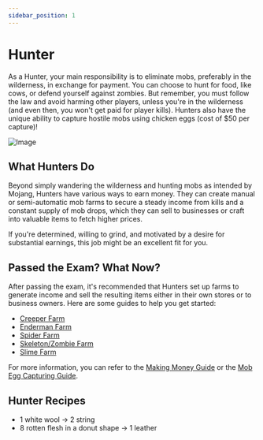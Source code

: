 ```yaml
---
sidebar_position: 1
---
```


# Hunter

As a Hunter, your main responsibility is to eliminate mobs, preferably in the wilderness, in exchange for payment. You can choose to hunt for food, like cows, or defend yourself against zombies. But remember, you must follow the law and avoid harming other players, unless you're in the wilderness (and even then, you won't get paid for player kills). Hunters also have the unique ability to capture hostile mobs using chicken eggs (cost of $50 per capture)!

![Image](https://cdn.discordapp.com/attachments/838356841217916989/1170300267116384368/2023-11-04_20.55.08_4.png?ex=65588a0e&is=6546150e&hm=0eae9c805f4c74552d7218672e0d8c5869feb442ee25bb847186ecb2ac48c344&)

## What Hunters Do

Beyond simply wandering the wilderness and hunting mobs as intended by Mojang, Hunters have various ways to earn money. They can create manual or semi-automatic mob farms to secure a steady income from kills and a constant supply of mob drops, which they can sell to businesses or craft into valuable items to fetch higher prices.

If you're determined, willing to grind, and motivated by a desire for substantial earnings, this job might be an excellent fit for you.

## Passed the Exam? What Now?

After passing the exam, it's recommended that Hunters set up farms to generate income and sell the resulting items either in their own stores or to business owners. Here are some guides to help you get started:

- [Creeper Farm](https://www.youtube.com/watch?v=nTzqITaNEUg&t=0s)
- [Enderman Farm](https://www.youtube.com/watch?v=tMgBbvH7AhY)
- [Spider Farm](https://www.youtube.com/watch?v=BBwxRJLd2Sc)
- [Skeleton/Zombie Farm](https://www.youtube.com/watch?v=dQUwA2AikHo)
- [Slime Farm](https://www.youtube.com/watch?v=X1mRLDpoiOk)

For more information, you can refer to the [Making Money Guide](https://democracycraft.net/threads/making-money.1410/) or the [Mob Egg Capturing Guide](https://www.democracycraft.net/threads/mob-egg-capturing.9644/).

## Hunter Recipes

- 1 white wool -> 2 string
- 8 rotten flesh in a donut shape -> 1 leather
